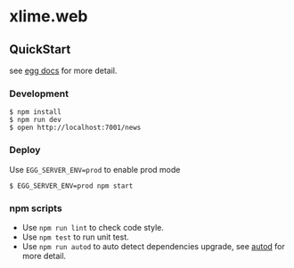 # xlime.web



## QuickStart

<!-- add docs here for user -->

see [egg docs][egg] for more detail.

### Development
```shell
$ npm install
$ npm run dev
$ open http://localhost:7001/news
```

### Deploy

Use `EGG_SERVER_ENV=prod` to enable prod mode

```shell
$ EGG_SERVER_ENV=prod npm start
```

### npm scripts

- Use `npm run lint` to check code style.
- Use `npm test` to run unit test.
- Use `npm run autod` to auto detect dependencies upgrade, see [autod](https://www.npmjs.com/package/autod) for more detail.


[egg]: https://eggjs.org